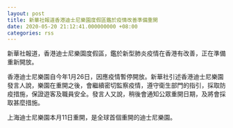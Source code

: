 ```yaml
---
layout: post
title: 新華社報道香港迪士尼樂園度假區鑑於疫情改善準備重開
date: 2020-05-20 21:12:41.000000000 +08:00
categories: rss
---
```


新華社報道，香港迪士尼樂園度假區，鑑於新型肺炎疫情在香港有改善，正在準備重新開放。

香港迪士尼樂園自今年1月26日，因應疫情暫停開放。新華社引述香港迪士尼樂園發言人說，樂園在重開之後，會繼續密切監察疫情，遵守衛生部門的指引，採取防疫措施，保證遊客及職員安全。發言人又說，稍後會通知公眾重開日期，及將會採取甚麼措施。

上海迪士尼樂園本月11日重開，是全球首個重開的迪士尼樂園。
